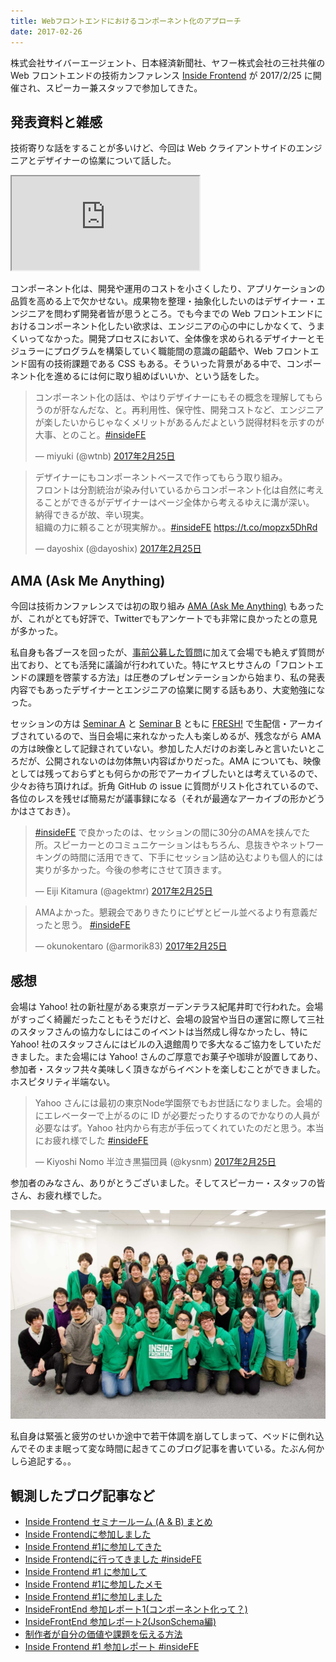 ```yaml
---
title: Webフロントエンドにおけるコンポーネント化のアプローチ
date: 2017-02-26
---
```


株式会社サイバーエージェント、日本経済新聞社、ヤフー株式会社の三社共催の Web フロントエンドの技術カンファレンス [Inside Frontend](https://inside-frontend.connpass.com/event/47920/) が 2017/2/25 に開催され、スピーカー兼スタッフで参加してきた。

## 発表資料と雑感

技術寄りな話をすることが多いけど、今回は Web クライアントサイドのエンジニアとデザイナーの協業について話した。

<iframe loading="lazy" class="dropshadow speakerdeck-iframe" src="https://speakerdeck.com/player/094bd4bc698d4d5e94c50fa412829ab1" title="Web フロントエンドにおけるコンポーネント化のアプローチ / Component of Web Frontend" allowfullscreen="true" data-ratio="1.7777777777777777"></iframe>

コンポーネント化は、開発や運用のコストを小さくしたり、アプリケーションの品質を高める上で欠かせない。成果物を整理・抽象化したいのはデザイナー・エンジニアを問わず開発者皆が思うところ。でも今までの Web フロントエンドにおけるコンポーネント化したい欲求は、エンジニアの心の中にしかなくて、うまくいってなかった。開発プロセスにおいて、全体像を求められるデザイナーとモジュラーにプログラムを構築していく職能間の意識の齟齬や、Web フロントエンド固有の技術課題である CSS もある。そういった背景がある中で、コンポーネント化を進めるには何に取り組めばいいか、という話をした。

<blockquote class="twitter-tweet" data-lang="ja"><p lang="ja" dir="ltr">コンポーネント化の話は、やはりデザイナーにもその概念を理解してもらうのが肝なんだな、と。再利用性、保守性、開発コストなど、エンジニアが楽したいからじゃなくメリットがあるんだよという説得材料を示すのが大事、とのこと。<a href="https://twitter.com/hashtag/insideFE?src=hash">#insideFE</a></p>&mdash; miyuki (@wtnb) <a href="https://twitter.com/wtnb/status/835473122597838850">2017年2月25日</a></blockquote>

<blockquote class="twitter-tweet" data-lang="ja"><p lang="ja" dir="ltr">デザイナーにもコンポーネントベースで作ってもらう取り組み。<br>フロントは分割統治が染み付いているからコンポーネント化は自然に考えることができるがデザイナーはページ全体から考えるゆえに溝が深い。<br>納得できるが故、辛い現実。<br>組織の力に頼ることが現実解か。。<a href="https://twitter.com/hashtag/insideFE?src=hash">#insideFE</a> <a href="https://t.co/mopzx5DhRd">https://t.co/mopzx5DhRd</a></p>&mdash; dayoshix (@dayoshix) <a href="https://twitter.com/dayoshix/status/835499535904354305">2017年2月25日</a></blockquote>

## AMA (Ask Me Anything)

今回は技術カンファレンスでは初の取り組み [AMA (Ask Me Anything)](https://en.wikipedia.org/wiki/Reddit#IAmA_and_AMA) もあったが、これがとても好評で、Twitterでもアンケートでも非常に良かったとの意見が多かった。

私自身も各ブースを回ったが、[事前公募した質問](https://github.com/insidefrontend/issue1-ama/issues)に加えて会場でも絶えず質問が出ており、とても活発に議論が行われていた。特にヤスヒサさんの「フロントエンドの課題を啓蒙する方法」は圧巻のプレゼンテーションから始まり、私の発表内容でもあったデザイナーとエンジニアの協業に関する話もあり、大変勉強になった。

セッションの方は [Seminar A](https://freshlive.tv/tech-conference/86340) と [Seminar B](https://freshlive.tv/tech-conference/86341) ともに [FRESH!](https://freshlive.tv/) で生配信・アーカイブされているので、当日会場に来れなかった人も楽しめるが、残念ながら AMA の方は映像として記録されていない。参加した人だけのお楽しみと言いたいところだが、公開されないのは勿体無い内容ばかりだった。AMA についても、映像としては残っておらずとも何らかの形でアーカイブしたいとは考えているので、少々お待ち頂ければ。折角 GitHub の issue に質問がリスト化されているので、各位のレスを残せば簡易だが議事録になる（それが最適なアーカイブの形かどうかはさておき）。

<blockquote class="twitter-tweet" data-lang="ja"><p lang="ja" dir="ltr"><a href="https://twitter.com/hashtag/insideFE?src=hash">#insideFE</a> で良かったのは、セッションの間に30分のAMAを挟んでた所。スピーカーとのコミュニケーションはもちろん、息抜きやネットワーキングの時間に活用できて、下手にセッション詰め込むよりも個人的には実りが多かった。今後の参考にさせて頂きます。</p>&mdash; Eiji Kitamura (@agektmr) <a href="https://twitter.com/agektmr/status/835491898731053056">2017年2月25日</a></blockquote>

<blockquote class="twitter-tweet" data-lang="ja"><p lang="ja" dir="ltr">AMAよかった。懇親会でありきたりにピザとビール並べるより有意義だったと思う。 <a href="https://twitter.com/hashtag/insideFE?src=hash">#insideFE</a></p>&mdash; okunokentaro (@armorik83) <a href="https://twitter.com/armorik83/status/835493203730051074">2017年2月25日</a></blockquote>

## 感想

会場は Yahoo! 社の新社屋がある東京ガーデンテラス紀尾井町で行われた。会場がすっごく綺麗だったこともそうだけど、会場の設営や当日の運営に際して三社のスタッフさんの協力なしにはこのイベントは当然成し得なかったし、特に Yahoo! 社のスタッフさんにはビルの入退館周りで多大なるご協力をしていただきました。また会場には Yahoo! さんのご厚意でお菓子や珈琲が設置してあり、参加者・スタッフ共々美味しく頂きながらイベントを楽しむことができました。ホスピタリティ半端ない。

<blockquote class="twitter-tweet" data-lang="ja"><p lang="ja" dir="ltr">Yahoo さんには最初の東京Node学園祭でもお世話になりました。会場的にエレベーターで上がるのに ID が必要だったりするのでかなりの人員が必要なはず。Yahoo 社内から有志が手伝ってくれていたのだと思う。本当にお疲れ様でした <a href="https://twitter.com/hashtag/insideFE?src=hash">#insideFE</a></p>&mdash; Kiyoshi Nomo 半泣き黒猫団員 (@kysnm) <a href="https://twitter.com/kysnm/status/835520055664238592">2017年2月25日</a></blockquote>

参加者のみなさん、ありがとうございました。そしてスピーカー・スタッフの皆さん、お疲れ様でした。

![集合写真](/img/posts/2017/component-of-web-frontend/insidefrontend.jpg)

私自身は緊張と疲労のせいか途中で若干体調を崩してしまって、ベッドに倒れ込んでそのまま眠って変な時間に起きてこのブログ記事を書いている。たぶん何かしら追記する。。

## 観測したブログ記事など

- [Inside Frontend セミナールーム (A & B) まとめ](https://togetter.com/li/1084960)
- [Inside Frontendに参加しました](https://blog.mismithportfolio.com/web/20170226insidefrontend)
- [Inside Frontend #1に参加してきた](http://rukiadia.hatenablog.jp/entry/2017/02/25/235003)
- [Inside Frontendに行ってきました #insideFE](http://www.chirashiura.com/entry/2017/02/25/225634)
- [Inside Frontend #1 に参加して](http://horicdesign.com/event/inside-frontend.html)
- [Inside Frontend #1に参加したメモ](http://dackdive.hateblo.jp/entry/2017/02/25/180924)
- [Inside Frontend #1に参加しました](http://y-nakahira.hatenablog.com/entry/2017/02/26/225830)
- [InsideFrontEnd 参加レポート1(コンポーネント化って？)](http://takahiro-fujii.hatenablog.com/entry/2017/02/28/222958)
- [InsideFrontEnd 参加レポート2(JsonSchema編)](http://takahiro-fujii.hatenablog.com/entry/2017/03/02/021339)
- [制作者が自分の価値や課題を伝える方法](http://www.yasuhisa.com/could/article/understand-mindset/)
- [Inside Frontend #1 参加レポート #insideFE](http://codenote.net/study/3542.html)
